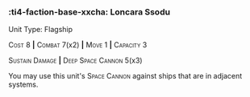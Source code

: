 ### :ti4-faction-base-xxcha: **Loncara Ssodu**

Unit Type: Flagship 

<span style="font-variant:small-caps;">Cost</span> 8 __|__ <span style="font-variant:small-caps;">Combat</span> 7(x2) __|__ <span style="font-variant:small-caps;">Move</span> 1 __|__ <span style="font-variant:small-caps;">Capacity</span> 3

<span style="font-variant:small-caps;">Sustain Damage</span> __|__ <span style="font-variant:small-caps;">Deep Space Cannon</span> 5(x3)

You may use this unit's <span style="font-variant:small-caps;">Space Cannon</span> against ships that are in adjacent systems.
